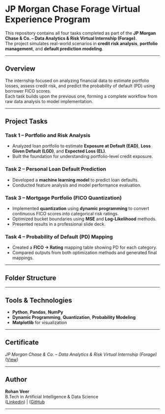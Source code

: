 # JP Morgan Chase Forage Virtual Experience Program

This repository contains all four tasks completed as part of the **JP Morgan Chase & Co. – Data Analytics & Risk Virtual Internship (Forage)**.  
The project simulates real-world scenarios in **credit risk analysis**, **portfolio management**, and **default prediction modeling**.

---

## Overview
The internship focused on analyzing financial data to estimate portfolio losses, assess credit risk, and predict the probability of default (PD) using borrower FICO scores.  
Each task builds upon the previous one, forming a complete workflow from raw data analysis to model implementation.

---

## Project Tasks

### Task 1 – Portfolio and Risk Analysis
- Analyzed loan portfolio to estimate **Exposure at Default (EAD)**, **Loss Given Default (LGD)**, and **Expected Loss (EL)**.
- Built the foundation for understanding portfolio-level credit exposure.

### Task 2 – Personal Loan Default Prediction
- Developed a **machine learning model** to predict loan defaults.
- Conducted feature analysis and model performance evaluation.

### Task 3 – Mortgage Portfolio (FICO Quantization)
- Implemented **quantization** using **dynamic programming** to convert continuous FICO scores into categorical risk ratings.
- Optimized bucket boundaries using **MSE** and **Log-Likelihood** methods.
- Presented results in a professional slide deck.

### Task 4 – Probability of Default (PD) Mapping
- Created a **FICO → Rating** mapping table showing PD for each category.
- Compared outputs from both optimization methods and generated final mappings.

---

## Folder Structure

---

## Tools & Technologies
- **Python**, **Pandas**, **NumPy**
- **Dynamic Programming**, **Quantization**, **Probability Modeling**
- **Matplotlib** for visualization

---

## Certificate
*JP Morgan Chase & Co. – Data Analytics & Risk Virtual Internship (Forage)*  
([View](https://drive.google.com/file/d/1digY6FcX3dgUah_Oy8PT_phEXW4UIsbk/view?usp=sharing))

---

## Author
**Rohan Veer**  
B.Tech in Artificial Intelligence & Data Science  
([Linkedin](https://www.linkedin.com/in/rohan-veer-15aa30378)) | 
([GitHub]((https://github.com/rohancmd))

---
